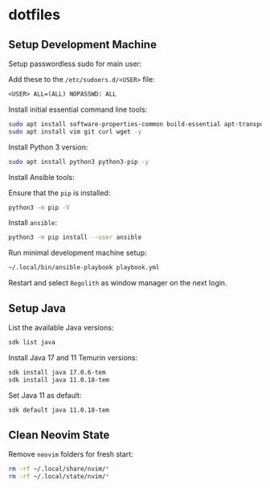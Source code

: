 # dotfiles

## Setup Development Machine

Setup passwordless sudo for main user:

Add these to the `/etc/sudoers.d/<USER>` file:

```txt
<USER> ALL=(ALL) NOPASSWD: ALL
```

Install initial essential command line tools:

```sh
sudo apt install software-properties-common build-essential apt-transport-https ca-certificates -y
sudo apt install vim git curl wget -y
```

Install Python 3 version:

```sh
sudo apt install python3 python3-pip -y
```

Install Ansible tools:

Ensure that the `pip` is installed:

```sh
python3 -m pip -V
```

Install `ansible`:

```sh
python3 -m pip install --user ansible
```

Run minimal development machine setup:

```sh
~/.local/bin/ansible-playbook playbook.yml
```

Restart and select `Regolith` as window manager on the next login.

## Setup Java

List the available Java versions:

```sh
sdk list java
```

Install Java 17 and 11 Temurin versions:

```sh
sdk install java 17.0.6-tem
sdk install java 11.0.18-tem
```

Set Java 11 as default:

```sh
sdk default java 11.0.18-tem
```

## Clean Neovim State

Remove `neovim` folders for fresh start:

```sh
rm -rf ~/.local/share/nvim/*
rm -rf ~/.local/state/nvim/*
```
